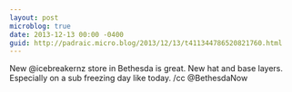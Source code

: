 ```yaml
---
layout: post
microblog: true
date: 2013-12-13 00:00 -0400
guid: http://padraic.micro.blog/2013/12/13/t411344786520821760.html
---
```

New @icebreakernz store in Bethesda is great. New hat and base layers. Especially on a sub freezing day like today. /cc @BethesdaNow
